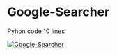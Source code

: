 # Google-Searcher
Pyhon code 10 lines

[![Google-Searcher](https://img.youtube.com/vi/3CrmV7Y4jIA/0.jpg)](https://www.youtube.com/watch?v=3CrmV7Y4jIA)
